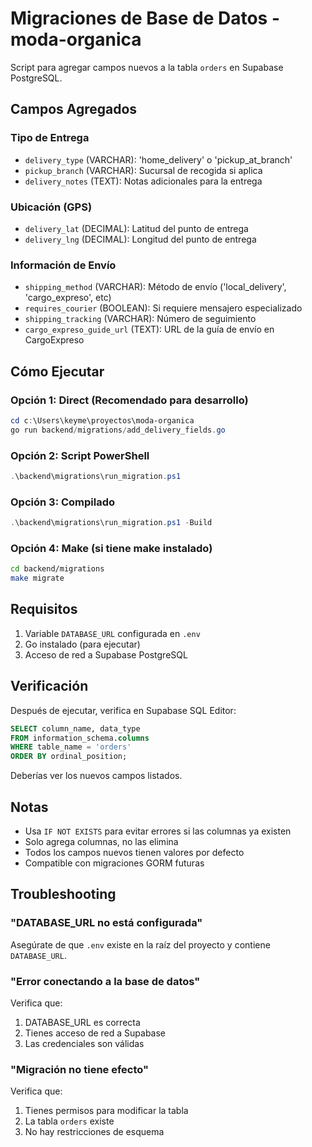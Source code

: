 # Migraciones de Base de Datos - moda-organica

Script para agregar campos nuevos a la tabla `orders` en Supabase PostgreSQL.

## Campos Agregados

### Tipo de Entrega
- `delivery_type` (VARCHAR): 'home_delivery' o 'pickup_at_branch'
- `pickup_branch` (VARCHAR): Sucursal de recogida si aplica
- `delivery_notes` (TEXT): Notas adicionales para la entrega

### Ubicación (GPS)
- `delivery_lat` (DECIMAL): Latitud del punto de entrega
- `delivery_lng` (DECIMAL): Longitud del punto de entrega

### Información de Envío
- `shipping_method` (VARCHAR): Método de envío ('local_delivery', 'cargo_expreso', etc)
- `requires_courier` (BOOLEAN): Si requiere mensajero especializado
- `shipping_tracking` (VARCHAR): Número de seguimiento
- `cargo_expreso_guide_url` (TEXT): URL de la guía de envío en CargoExpreso

## Cómo Ejecutar

### Opción 1: Direct (Recomendado para desarrollo)
```powershell
cd c:\Users\keyme\proyectos\moda-organica
go run backend/migrations/add_delivery_fields.go
```

### Opción 2: Script PowerShell
```powershell
.\backend\migrations\run_migration.ps1
```

### Opción 3: Compilado
```powershell
.\backend\migrations\run_migration.ps1 -Build
```

### Opción 4: Make (si tiene make instalado)
```bash
cd backend/migrations
make migrate
```

## Requisitos

1. Variable `DATABASE_URL` configurada en `.env`
2. Go instalado (para ejecutar)
3. Acceso de red a Supabase PostgreSQL

## Verificación

Después de ejecutar, verifica en Supabase SQL Editor:

```sql
SELECT column_name, data_type 
FROM information_schema.columns 
WHERE table_name = 'orders' 
ORDER BY ordinal_position;
```

Deberías ver los nuevos campos listados.

## Notas

- Usa `IF NOT EXISTS` para evitar errores si las columnas ya existen
- Solo agrega columnas, no las elimina
- Todos los campos nuevos tienen valores por defecto
- Compatible con migraciones GORM futuras

## Troubleshooting

### "DATABASE_URL no está configurada"
Asegúrate de que `.env` existe en la raíz del proyecto y contiene `DATABASE_URL`.

### "Error conectando a la base de datos"
Verifica que:
1. DATABASE_URL es correcta
2. Tienes acceso de red a Supabase
3. Las credenciales son válidas

### "Migración no tiene efecto"
Verifica que:
1. Tienes permisos para modificar la tabla
2. La tabla `orders` existe
3. No hay restricciones de esquema
